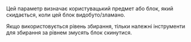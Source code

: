 Цей параметр визначає користувацький предмет або блок, який скидається, коли цей блок видобуто/зламано.

Якщо використовується рівень збирання, тільки належні інструменти для збирання за рівнем змусять блок скинутися.